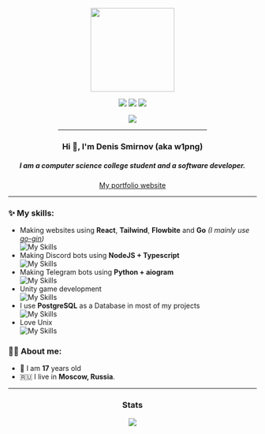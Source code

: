 
<div align="center"> 
<p><img src="https://i.ibb.co/jrf9NhF/catpaw-black-yellow.png" width=170></p>
<p>
    <a href="https://t.me/w1png"><img src="https://img.shields.io/badge/Telegram-blue?logo=telegram&logoColor=white&style=for-the-badge"></a>
    <a href="https://discord.com/users/462281985134428170"><img src="https://img.shields.io/badge/Discord-5865F2?logo=discord&logoColor=white&style=for-the-badge"></a>
    <a href="mailto:wonepng@gmail.com"><img src="https://img.shields.io/badge/Email%20me-blue?logo=gmail&logoColor=white&style=for-the-badge"></a>
</p>
<img src="https://img.shields.io/github/stars/w1png?label=Stars%20%E2%9C%A8&logo=github&style=&style=for-the-badge">
<hr width=60%>
<h3>Hi 👋, I'm Denis Smirnov (aka w1png)</h3>  
<h5>I am a computer science college student and a software developer.</h5>
<a href="https://w1png.github.io">My portfolio website</a>
<hr>
</div>


### ✨ My skills:
- Making websites using  **React**, **Tailwind**, **Flowbite**  and **Go** *(I mainly use [go-gin](https://github.com/gin-gonic/gin))*<br>
![My Skills](https://skills.thijs.gg/icons?i=go,react,tailwind&theme=dark)
- Making Discord bots using **NodeJS + Typescript**<br>
![My Skills](https://skills.thijs.gg/icons?i=nodejs,typescript&theme=dark)
- Making Telegram bots using **Python + aiogram**<br>
![My Skills](https://skills.thijs.gg/icons?i=python&theme=dark)
- Unity game development<br>
![My Skills](https://skills.thijs.gg/icons?i=unity&theme=dark)
- I use **PostgreSQL** as a Database in most of my projects<br>
 ![My Skills](https://skills.thijs.gg/icons?i=postgres&theme=dark)
- Love Unix <br>
 ![My Skills](https://skills.thijs.gg/icons?i=linux,neovim,bash&theme=dark)

### 👨‍💻 About me:
- 🌱 I am **17** years old
- 🇷🇺 I live in **Moscow, Russia**.

<hr>

<h3 align="center"> Stats</h3>

<p align="center"><img src="https://github-readme-streak-stats.herokuapp.com/?user=w1png&theme=onedark&hide_border=true&date_format=M%20j%5B%2C%20Y%5D&fire=DD2727"> </p>
